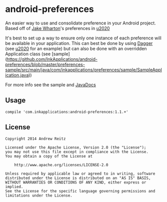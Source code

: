# android-preferences

An easier way to use and consolidate preference in your Android project. Based off of
[Jake Wharton](https://github.com/JakeWharton)'s preferences in
[u2020](https://github.com/JakeWharton/u2020)

It's best to set up a way to ensure only one instance of each preference will be available in your
application. This can best be done by using [Dagger](https://github.com/square/dagger) (see
[u2020](https://github.com/JakeWharton/u2020/blob/master/src/debug/java/com/jakewharton/u2020/data/DebugDataModule.java)
for an example) but can also be done with an overridden Application class (see [sample]
(https://github.com/InkApplications/android-preferences/blob/master/preferences-sample/src/main/java/com/inkapplications/preferences/sample/SampleApplication.java))

For more info see the sample and [JavaDocs](http://inkapplications.github.io/android-preferences/)


## Usage

`compile 'com.inkapplications:android-preferences:1.1.+'`


## License

    Copyright 2014 Andrew Reitz

    Licensed under the Apache License, Version 2.0 (the "License");
    you may not use this file except in compliance with the License.
    You may obtain a copy of the License at

        http://www.apache.org/licenses/LICENSE-2.0

    Unless required by applicable law or agreed to in writing, software
    distributed under the License is distributed on an "AS IS" BASIS,
    WITHOUT WARRANTIES OR CONDITIONS OF ANY KIND, either express or implied.
    See the License for the specific language governing permissions and
    limitations under the License.
